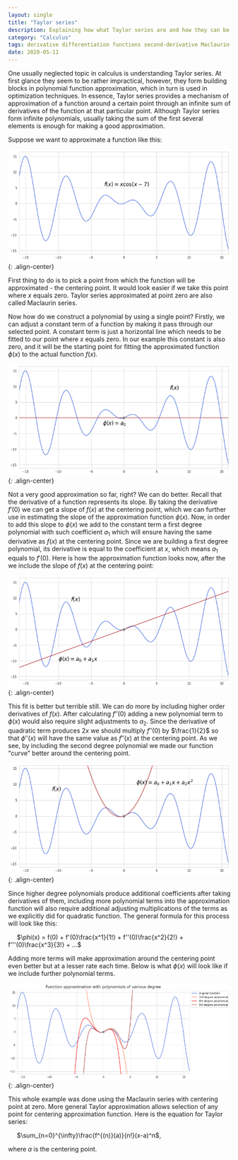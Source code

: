 ```yaml
---
layout: single
title: "Taylor series"
description: Explaining how what Taylor series are and how they can be used in function approximation
category: "Calculus"
tags: derivative differentiation functions second-derivative Maclaurin-series polynomial
date: 2020-05-11
---
```

 
One usually neglected topic in calculus is understanding Taylor series. At first glance they seem to be rather impractical, however, they form building blocks in polynomial function approximation, which in turn is used in optimization techniques. In essence, Taylor series provides a mechanism of approximation of a function around a certain point through an infinite sum of derivatives of the function at that particular point. Although Taylor series form infinite polynomials, usually taking the sum of the first several elements is enough for making a good approximation.   
 
Suppose we want to approximate a function like this:
 
![](/assets/images/calculus/random_function_example.png){: .align-center}
 
First thing to do is to pick a point from which the function will be approximated - the centering point. It would look easier if we take this point where $x$ equals zero. Taylor series approximated at point zero are also called Maclaurin series.
 
Now how do we construct a polynomial by using a single point? Firstly, we can adjust a constant term of a function by making it pass through our selected point. A constant term is just a horizontal line which needs to be fitted to our point where $x$ equals zero. In our example this constant is also zero, and it will be the starting point for fitting the approximated function $\phi(x)$ to the actual function $f(x)$.
 
![](/assets/images/calculus/random_function_fit_constant_example.png){: .align-center}
 
Not a very good approximation so far, right? We can do better. Recall that the derivative of a function represents its slope. By taking the derivative $f'(0)$ we can get a slope of $f(x)$ at the centering point, which we can further use in estimating the slope of the approximation function $\phi(x)$. Now, in order to add this slope to $\phi(x)$ we add to the constant term a first degree polynomial with such coefficient $a_1$ which will ensure having the same derivative as $f(x)$ at the centering point. Since we are building a first degree polynomial, its derivative is equal to the coefficient at $x$, which means $a_1$ equals to $f'(0)$.
Here is how the approximation function looks now, after the we include the slope of $f(x)$ at the centering point:
 
![](/assets/images/calculus/random_function_fit_slope_example.png){: .align-center}
 
This fit is better but terrible still. We can do more by including higher order derivatives of $f(x)$. After calculating $f''(0)$ adding a new polynomial term to $\phi(x)$ would also require slight adjustments to $a_2$. Since the derivative of quadratic term produces $2x$ we should multiply $f''(0)$ by $\frac{1}{2}$ so that $\phi ''(x)$ will have the same value as $f''(x)$ at the centering point. As we see, by including the second degree polynomial we made our function "curve" better around the centering point.
 
![](/assets/images/calculus/random_function_fit_curve_example.png){: .align-center}
 
Since higher degree polynomials produce additional coefficients after taking derivatives of them, including more polynomial terms into the approximation function will also require additional adjusting multiplications of the terms as we explicitly did for quadratic function. The general formula for this process will look like this:
 
&nbsp;&nbsp;&nbsp;&nbsp;
$\phi(x) = f(0) + f'(0)\frac{x^1}{1!} + f''(0)\frac{x^2}{2!} + f'''(0)\frac{x^3}{3!} + ...$
 
Adding more terms will make approximation around the centering point even better but at a lesser rate each time. Below is what $\phi(x)$ will look like if we include further polynomial terms.   
 
![](/assets/images/calculus/random_function_fit_polynomials_example.png){: .align-center}
 
This whole example was done using the Maclaurin series with centering point at zero. More general Taylor approximation allows selection of any point for centering approximation function. Here is the equation for Taylor series:
 
&nbsp;&nbsp;&nbsp;&nbsp;
$\sum_{n=0}^{\infty}\frac{f^{(n)}(a)}{n!}(x-a)^n$,
 
where $a$ is the centering point.